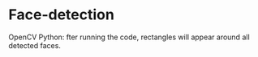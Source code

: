 # Face-detection
OpenCV Python: fter running the code, rectangles will appear around all detected faces.

